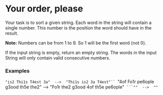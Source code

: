 # Your order, please

Your task is to sort a given string. Each word in the string will contain a single number. This number is the position the word should have in the result.

**Note:** Numbers can be from 1 to 9. So 1 will be the first word (not 0).

If the input string is empty, return an empty string. The words in the input String will only contain valid consecutive numbers.

### Examples

```"is2 Thi1s T4est 3a"  -->  "Thi1s is2 3a T4est"``
```"4of Fo1r pe6ople g3ood th5e the2"  -->  "Fo1r the2 g3ood 4of th5e pe6ople"``
```""  -->  ""``
